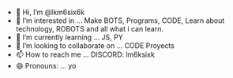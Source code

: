 - 👋 Hi, I’m @lkm6six6k
- 👀 I’m interested in ... Make BOTS, Programs, CODE, Learn about technology, ROBOTS and all what i can learn.
- 🌱 I’m currently learning ... JS, PY
- 💞️ I’m looking to collaborate on ... CODE Proyects
- 📫 How to reach me ... DISCORD: lm6ksixk
- 😄 Pronouns: ... yo
